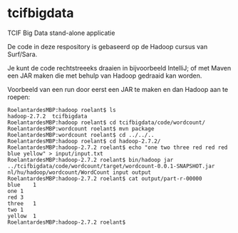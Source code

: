 # tcifbigdata
TCIF Big Data stand-alone applicatie

De code in deze respository is gebaseerd op de Hadoop cursus van Surf/Sara.

Je kunt de code rechtstreeeks draaien in bijvoorbeeld IntelliJ; of met Maven een JAR maken die met behulp van Hadoop gedraaid kan worden.

Voorbeeld van een run door eerst een JAR te maken en dan Hadoop aan te roepen:
```
RoelantardesMBP:hadoop roelant$ ls
hadoop-2.7.2  tcifbigdata
RoelantardesMBP:hadoop roelant$ cd tcifbigdata/code/wordcount/
RoelantardesMBP:wordcount roelant$ mvn package
RoelantardesMBP:wordcount roelant$ cd ../../..
RoelantardesMBP:hadoop roelant$ cd hadoop-2.7.2/
RoelantardesMBP:hadoop-2.7.2 roelant$ echo "one two three red red red blue yellow" > input/input.txt
RoelantardesMBP:hadoop-2.7.2 roelant$ bin/hadoop jar ../tcifbigdata/code/wordcount/target/wordcount-0.0.1-SNAPSHOT.jar nl/hu/hadoop/wordcount/WordCount input output
RoelantardesMBP:hadoop-2.7.2 roelant$ cat output/part-r-00000 
blue	1
one	1
red	3
three	1
two	1
yellow	1
RoelantardesMBP:hadoop-2.7.2 roelant$ 
```

